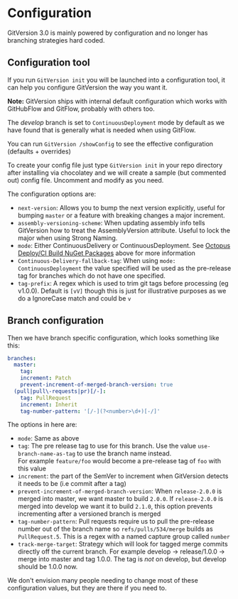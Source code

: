 # Configuration
GitVersion 3.0 is mainly powered by configuration and no longer has branching strategies hard coded.

## Configuration tool
If you run `GitVersion init` you will be launched into a configuration tool, it can help you configure GitVersion the way you want it.

**Note:** GitVersion ships with internal default configuration which works with GitHubFlow and GitFlow, probably with others too.

The *develop* branch is set to `ContinuousDeployment` mode by default as we have found that is generally what is needed when using GitFlow.

You can run `GitVersion /showConfig` to see the effective configuration (defaults + overrides)

To create your config file just type `GitVersion init` in your repo directory after installing via chocolatey and we will create a sample (but commented out) config file.
Uncomment and modify as you need.

The configuration options are:

 - `next-version`: Allows you to bump the next version explicitly, useful for bumping `master` or a feature with breaking changes a major increment.
 - `assembly-versioning-scheme`: When updating assembly info tells GitVersion how to treat the AssemblyVersion attribute. Useful to lock the major when using Strong Naming.
 - `mode`: Either ContinuousDelivery or ContinuousDeployment. See [Octopus Deploy/CI Build NuGet Packages](#continuousdeployment) above for more information
 - `Continuous-Delivery-fallback-tag`: When using `mode: ContinuousDeployment` the value specified will be used as the pre-release tag for branches which do not have one specified.
 - `tag-prefix`: A regex which is used to trim git tags before processing (eg v1.0.0). Default is `[vV]` though this is just for illustrative purposes as we do a IgnoreCase match and could be `v`

## Branch configuration

Then we have branch specific configuration, which looks something like this:

``` yaml
branches:
  master:
    tag:
    increment: Patch
    prevent-increment-of-merged-branch-version: true
  (pull|pull\-requests|pr)[/-]:
    tag: PullRequest
    increment: Inherit
    tag-number-pattern: '[/-](?<number>\d+)[-/]'
```

The options in here are:

 - `mode`: Same as above
 - `tag`: The pre release tag to use for this branch. Use the value `use-branch-name-as-tag` to use the branch name instead.  
   For example `feature/foo` would become a pre-release tag of `foo` with this value
 - `increment`: the part of the SemVer to increment when GitVersion detects it needs to be (i.e commit after a tag)
 - `prevent-increment-of-merged-branch-version`: When `release-2.0.0` is merged into master, we want master to build `2.0.0`.
    If `release-2.0.0` is merged into develop we want it to build `2.1.0`, this option prevents incrementing after a versioned branch is merged
 - `tag-number-pattern`: Pull requests require us to pull the pre-release number out of the branch name so `refs/pulls/534/merge` builds as `PullRequest.5`.
   This is a regex with a named capture group called `number`
 - `track-merge-target`: Strategy which will look for tagged merge commits directly off the current branch. For example
   develop -> release/1.0.0 -> merge into master and tag 1.0.0. The tag is *not* on develop, but develop should be 1.0.0 now.

We don't envision many people needing to change most of these configuration values, but they are there if you need to.
